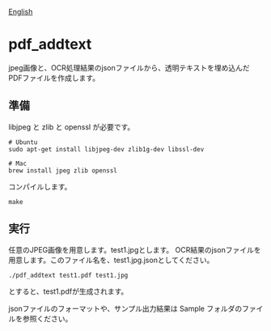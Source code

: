 [English](README.md)

# pdf_addtext
jpeg画像と、OCR処理結果のjsonファイルから、透明テキストを埋め込んだPDFファイルを作成します。

## 準備
libjpeg と zlib と openssl が必要です。
```
# Ubuntu
sudo apt-get install libjpeg-dev zlib1g-dev libssl-dev

# Mac
brew install jpeg zlib openssl
```

コンパイルします。
```
make
```

## 実行
任意のJPEG画像を用意します。test1.jpgとします。
OCR結果のjsonファイルを用意します。このファイル名を、test1.jpg.jsonとしてください。

```
./pdf_addtext test1.pdf test1.jpg
```
とすると、test1.pdfが生成されます。

jsonファイルのフォーマットや、サンプル出力結果は Sample フォルダのファイルを参照ください。
